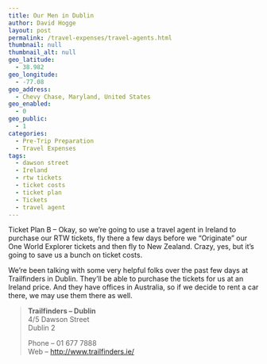 ```yaml
---
title: Our Men in Dublin
author: David Hogge
layout: post
permalink: /travel-expenses/travel-agents.html
thumbnail: null
thumbnail_alt: null
geo_latitude:
  - 38.982
geo_longitude:
  - -77.08
geo_address:
  - Chevy Chase, Maryland, United States
geo_enabled:
  - 0
geo_public:
  - 1
categories:
  - Pre-Trip Preparation
  - Travel Expenses
tags:
  - dawson street
  - Ireland
  - rtw tickets
  - ticket costs
  - ticket plan
  - Tickets
  - travel agent
---
```

<p>Ticket Plan B &#8211; Okay, so we&#8217;re going to use a travel agent in Ireland to purchase our RTW tickets, fly there a few days before we &#8220;Originate&#8221; our One World Explorer tickets and then fly to New Zealand. Crazy, yes, but it&#8217;s going to save us a bunch on ticket costs.</p>
<p>We&#8217;re been talking with some very helpful folks over the past few days at Trailfinders in Dublin. They&#8217;ll be able to purchase the tickets for us at an Ireland price. And they have offices in Australia, so if we decide to rent a car there, we may use them there as well.</p>
<blockquote><p>
<strong>Trailfinders &#8211; Dublin</strong><br />
4/5 Dawson Street<br />
Dublin 2</p>
<p>Phone &#8211; 01 677 7888<br />
Web &#8211; <a href="http://www.trailfinders.ie/">http://www.trailfinders.ie/
</p></blockquote>
